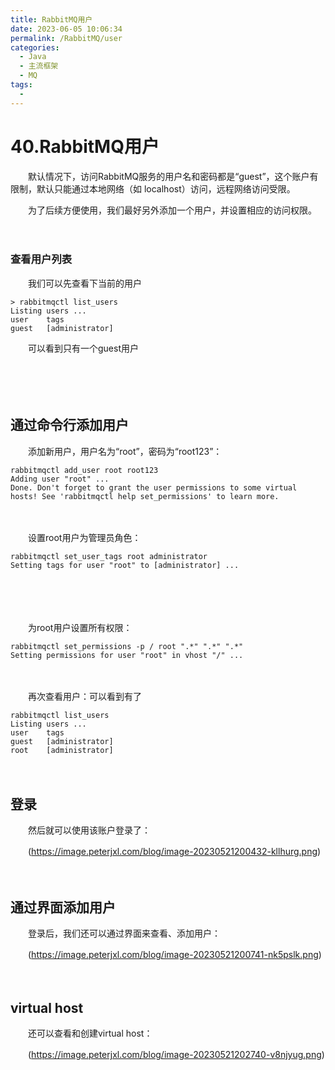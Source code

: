 ```yaml
---
title: RabbitMQ用户
date: 2023-06-05 10:06:34
permalink: /RabbitMQ/user
categories:
  - Java
  - 主流框架
  - MQ
tags:
  - 
---
```

# 40.RabbitMQ用户

　　默认情况下，访问RabbitMQ服务的用户名和密码都是“guest”，这个账户有限制，默认只能通过本地网络（如 localhost）访问，远程网络访问受限。
<!-- more -->
　　为了后续方便使用，我们最好另外添加一个用户，并设置相应的访问权限。

　　‍

### 查看用户列表

　　我们可以先查看下当前的用户

```shell
> rabbitmqctl list_users
Listing users ...
user    tags
guest   [administrator]
```

　　可以看到只有一个guest用户

　　‍

　　‍

## 通过命令行添加用户

　　添加新用户，用户名为“root”，密码为“root123”：

```
rabbitmqctl add_user root root123
Adding user "root" ...
Done. Don't forget to grant the user permissions to some virtual hosts! See 'rabbitmqctl help set_permissions' to learn more.
```

　　‍

　　设置root用户为管理员角色：

```
rabbitmqctl set_user_tags root administrator
Setting tags for user "root" to [administrator] ...
```

　　‍

　　‍

　　为root用户设置所有权限：

```
rabbitmqctl set_permissions -p / root ".*" ".*" ".*"
Setting permissions for user "root" in vhost "/" ...
```

　　‍

　　再次查看用户：可以看到有了

```shell
rabbitmqctl list_users
Listing users ...
user    tags
guest   [administrator]
root    [administrator]
```

　　‍

## 登录

　　然后就可以使用该账户登录了：

　　​(https://image.peterjxl.com/blog/image-20230521200432-kllhurg.png)​

　　‍

## 通过界面添加用户

　　登录后，我们还可以通过界面来查看、添加用户：

　　​(https://image.peterjxl.com/blog/image-20230521200741-nk5pslk.png)​

　　‍

## virtual host

　　还可以查看和创建virtual host：

　　​(https://image.peterjxl.com/blog/image-20230521202740-v8njyug.png)​

